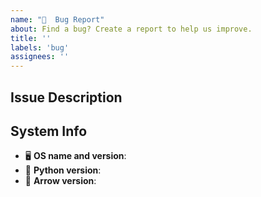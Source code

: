 ```yaml
---
name: "🐞  Bug Report"
about: Find a bug? Create a report to help us improve.
title: ''
labels: 'bug'
assignees: ''
---
```


<!--
Thanks for taking the time to submit this bug report.

Please provide us with a detailed description of the bug and a bit of information about your system.
-->

## Issue Description

<!--
Replace this comment block with a description of the bug.

Be sure to include details such as the expected and actual outcomes.
-->

## System Info

- 🖥  **OS name and version**: <!-- Replace with OS name and version (e.g. macOS 10.15.7). -->
- 🐍  **Python version**: <!-- Replace with Python version (e.g. Python 3.8.5). -->
- 🏹  **Arrow version**: <!-- Replace with Arrow version. Run arrow.__version__ to find out! -->

